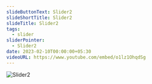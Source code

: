 ```yaml
---
slideButtonText: Slider2
slideShortTitle: Slider2
slideTitle: Slider2
tags:
  - slider
sliderPointer:
  - Slider2
date: 2023-02-10T00:00:00+05:30
videoURL: https://www.youtube.com/embed/o1lz1OhqdSg
---
```

![Slider2](assets/blog.svg)